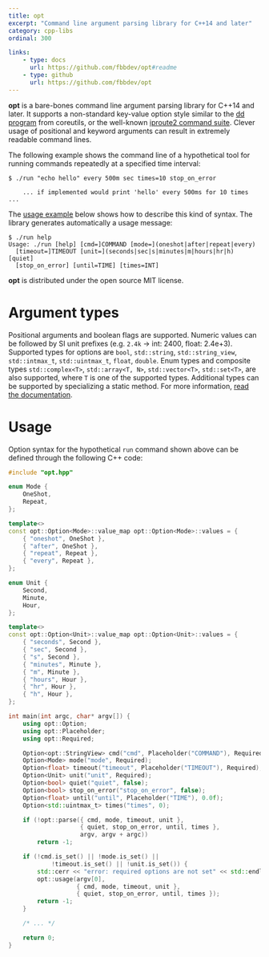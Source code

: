 ```yaml
---
title: opt
excerpt: "Command line argument parsing library for C++14 and later"
category: cpp-libs
ordinal: 300

links:
    - type: docs
      url: https://github.com/fbbdev/opt#readme
    - type: github
      url: https://github.com/fbbdev/opt
---
```


**opt** is a bare-bones command line argument parsing library for C++14 and later.
It supports a non-standard key-value option style similar to the [dd program](https://linux.die.net/man/1/dd)
from coreutils, or the well-known [iproute2 command suite](https://wiki.linuxfoundation.org/networking/iproute2).
Clever usage of positional and keyword arguments can result in extremely
readable command lines.

The following example shows the command line of a hypothetical tool for running
commands repeatedly at a specified time interval:
```
$ ./run "echo hello" every 500m sec times=10 stop_on_error

    ... if implemented would print 'hello' every 500ms for 10 times ...
```
The [usage example](#usage) below shows how to describe this kind of syntax.
The library generates automatically a usage message:
```
$ ./run help
Usage: ./run [help] [cmd=]COMMAND [mode=](oneshot|after|repeat|every)
  [timeout=]TIMEOUT [unit=](seconds|sec|s|minutes|m|hours|hr|h) [quiet]
  [stop_on_error] [until=TIME] [times=INT]
```

**opt** is distributed under the open source MIT license.

# Argument types

Positional arguments and boolean flags are supported. Numeric values can be
followed by SI unit prefixes (e.g. `2.4k` -> int: 2400, float: 2.4e+3). Supported
types for options are `bool`, `std::string`, `std::string_view`, `std::intmax_t`,
`std::uintmax_t`, `float`, `double`. Enum types and composite types
`std::complex<T>`, `std::array<T, N>`, `std::vector<T>`, `std::set<T>`, are
also supported, where `T` is one of the supported types. Additional types can
be supported by specializing a static method. For more information, [read the
documentation](https://github.com/fbbdev/opt#readme).

# Usage

Option syntax for the hypothetical `run` command shown above can be defined
through the following C++ code:

```c++
#include "opt.hpp"

enum Mode {
    OneShot,
    Repeat,
};

template<>
const opt::Option<Mode>::value_map opt::Option<Mode>::values = {
    { "oneshot", OneShot },
    { "after", OneShot },
    { "repeat", Repeat },
    { "every", Repeat },
};

enum Unit {
    Second,
    Minute,
    Hour,
};

template<>
const opt::Option<Unit>::value_map opt::Option<Unit>::values = {
    { "seconds", Second },
    { "sec", Second },
    { "s", Second },
    { "minutes", Minute },
    { "m", Minute },
    { "hours", Hour },
    { "hr", Hour },
    { "h", Hour },
};

int main(int argc, char* argv[]) {
    using opt::Option;
    using opt::Placeholder;
    using opt::Required;

    Option<opt::StringView> cmd("cmd", Placeholder("COMMAND"), Required);
    Option<Mode> mode("mode", Required);
    Option<float> timeout("timeout", Placeholder("TIMEOUT"), Required);
    Option<Unit> unit("unit", Required);
    Option<bool> quiet("quiet", false);
    Option<bool> stop_on_error("stop_on_error", false);
    Option<float> until("until", Placeholder("TIME"), 0.0f);
    Option<std::uintmax_t> times("times", 0);

    if (!opt::parse({ cmd, mode, timeout, unit },
                    { quiet, stop_on_error, until, times },
                    argv, argv + argc))
        return -1;

    if (!cmd.is_set() || !mode.is_set() ||
            !timeout.is_set() || !unit.is_set()) {
        std::cerr << "error: required options are not set" << std::endl;
        opt::usage(argv[0],
                   { cmd, mode, timeout, unit },
                   { quiet, stop_on_error, until, times });
        return -1;
    }

    /* ... */

    return 0;
}
```
